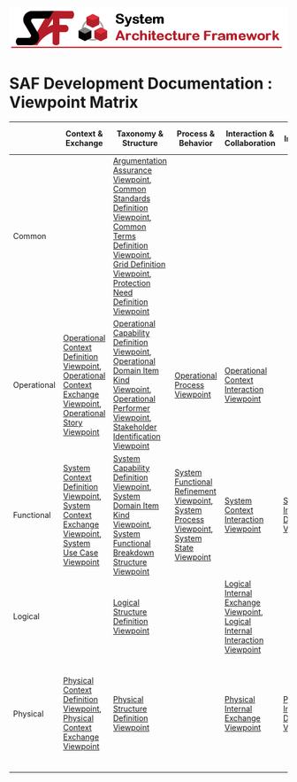 ![System Architecture Framework](../../diagrams/Banner_SAF.png)
# SAF Development Documentation : Viewpoint Matrix
||Context & Exchange|Taxonomy & Structure|Process & Behavior|Interaction & Collaboration|Interface|Requirement|Safety & Security|Traceability & Mapping|
|---|---|---|---|---|---|---|---|---|
| Common|  | [Argumentation Assurance Viewpoint](Argumentation-Assurance-Viewpoint.md), [Common Standards Definition Viewpoint](Common-Standards-Definition-Viewpoint.md), [Common Terms Definition Viewpoint](Common-Terms-Definition-Viewpoint.md), [Grid Definition Viewpoint](Grid-Definition-Viewpoint.md), [Protection Need Definition Viewpoint](Protection-Need-Definition-Viewpoint.md) |  |  |  |  |  |  |
| Operational| [Operational Context Definition Viewpoint](Operational-Context-Definition-Viewpoint.md), [Operational Context Exchange Viewpoint](Operational-Context-Exchange-Viewpoint.md), [Operational Story Viewpoint](Operational-Story-Viewpoint.md) | [Operational Capability Definition Viewpoint](Operational-Capability-Definition-Viewpoint.md), [Operational Domain Item Kind Viewpoint](Operational-Domain-Item-Kind-Viewpoint.md), [Operational Performer Viewpoint](Operational-Performer-Viewpoint.md), [Stakeholder Identification Viewpoint](Stakeholder-Identification-Viewpoint.md) | [Operational Process Viewpoint](Operational-Process-Viewpoint.md) | [Operational Context Interaction Viewpoint](Operational-Context-Interaction-Viewpoint.md) |  | [Stakeholder Requirement Definition Viewpoint](Stakeholder-Requirement-Definition-Viewpoint.md) |  | [Operational Capability Mapping Viewpoint](Operational-Capability-Mapping-Viewpoint.md), [Operational Process Mapping Viewpoint](Operational-Process-Mapping-Viewpoint.md) |
| Functional| [System Context Definition Viewpoint](System-Context-Definition-Viewpoint.md), [System Context Exchange Viewpoint](System-Context-Exchange-Viewpoint.md), [System Use Case Viewpoint](System-Use-Case-Viewpoint.md) | [System Capability Definition Viewpoint](System-Capability-Definition-Viewpoint.md), [System Domain Item Kind Viewpoint](System-Domain-Item-Kind-Viewpoint.md), [System Functional Breakdown Structure Viewpoint](System-Functional-Breakdown-Structure-Viewpoint.md) | [System Functional Refinement Viewpoint](System-Functional-Refinement-Viewpoint.md), [System Process Viewpoint](System-Process-Viewpoint.md), [System State Viewpoint](System-State-Viewpoint.md) | [System Context Interaction Viewpoint](System-Context-Interaction-Viewpoint.md) | [System Interface Definition Viewpoint](System-Interface-Definition-Viewpoint.md) | [System Requirement Definition Viewpoint](System-Requirement-Definition-Viewpoint.md) |  | [System Capability Mapping Viewpoint](System-Capability-Mapping-Viewpoint.md), [System Requirement Traceability Viewpoint](System-Requirement-Traceability-Viewpoint.md) |
| Logical|  | [Logical Structure Definition Viewpoint](Logical-Structure-Definition-Viewpoint.md) |  | [Logical Internal Exchange Viewpoint](Logical-Internal-Exchange-Viewpoint.md), [Logical Internal Interaction Viewpoint](Logical-Internal-Interaction-Viewpoint.md) |  |  |  | [Logical Functional Mapping Viewpoint](Logical-Functional-Mapping-Viewpoint.md) |
| Physical| [Physical Context Definition Viewpoint](Physical-Context-Definition-Viewpoint.md), [Physical Context Exchange Viewpoint](Physical-Context-Exchange-Viewpoint.md) | [Physical Structure Definition Viewpoint](Physical-Structure-Definition-Viewpoint.md) |  | [Physical Internal Exchange Viewpoint](Physical-Internal-Exchange-Viewpoint.md) | [Physical Interface Definition Viewpoint](Physical-Interface-Definition-Viewpoint.md) |  |  | [Physical Functional Mapping Viewpoint](Physical-Functional-Mapping-Viewpoint.md), [Physical Logical Item Mapping Viewpoint](Physical-Logical-Item-Mapping-Viewpoint.md), [Physical Logical Mapping Viewpoint](Physical-Logical-Mapping-Viewpoint.md) |
